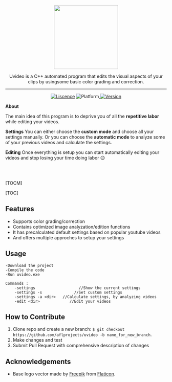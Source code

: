 <p align="center">
	<img width="200px" src="https://i.imgur.com/t1hhMP5.png"/>
</p>
<p align="center">
	Uvideo is a C++ automated program that edits the visual aspects of your clips by usingsome basic color grading and correction. 
</p>
	
---------

<p align="center">
	<a href="">   <img src="https://img.shields.io/badge/Liscence-MIT-green" alt="Liscence"></a>   <img src="https://img.shields.io/badge/Platform-Windows-lightgray" alt="Platform"></a><a href="">   <img src="https://img.shields.io/badge/Version-1.013-blue"alt="Version"></a>
</p>

**About**

The main idea of this program is to deprive you of all the **repetitive labor** while editing your videos.


**Settings**
You can either choose the **custom mode** and choose all your settings manually. 
Or you can choose the **automatic mode** to analyze some of your previous videos and calculate the settings.

**Editing**
Once everything is setup you can start automatically editing your videos  and stop losing your time doing labor :wink:

<br></br>

[TOCM]

[TOC]


**Features**
---
- Supports color grading/correction 
- Contains optimized image analyzation/edition functions
- It has precalculated default settings based on popular youtube videos
- And offers multiple approches to setup your settings

**Usage**
---
```
-Download the project
-Compile the code
-Run uvideo.exe

Commands :
	-settings					//Show the current settings
	-settings -s	  		  //Set custom settings
	-settings -a <dir>	 //Calculate settings, by analyzing videos
	-edit <dir>				//Edit your videos
```

**How to Contribute**
---

1. Clone repo and create a new branch: `$ git checkout https://github.com/aflprojects/uvideo -b name_for_new_branch`.
2. Make changes and test
3. Submit Pull Request with comprehensive description of changes

**Acknowledgements**
---
+ Base logo vector made by [Freepik](https://www.freepik.com/) from [Flaticon](www.flaticon.com).

